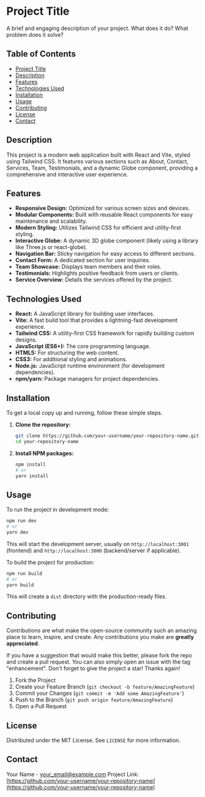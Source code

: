 # Project Title

A brief and engaging description of your project. What does it do? What problem does it solve?

## Table of Contents

- [Project Title](#project-title)
- [Description](#description)
- [Features](#features)
- [Technologies Used](#technologies-used)
- [Installation](#installation)
- [Usage](#usage)
- [Contributing](#contributing)
- [License](#license)
- [Contact](#contact)

## Description

This project is a modern web application built with React and Vite, styled using Tailwind CSS. It features various sections such as About, Contact, Services, Team, Testimonials, and a dynamic Globe component, providing a comprehensive and interactive user experience.

## Features

- **Responsive Design:** Optimized for various screen sizes and devices.
- **Modular Components:** Built with reusable React components for easy maintenance and scalability.
- **Modern Styling:** Utilizes Tailwind CSS for efficient and utility-first styling.
- **Interactive Globe:** A dynamic 3D globe component (likely using a library like Three.js or react-globe).
- **Navigation Bar:** Sticky navigation for easy access to different sections.
- **Contact Form:** A dedicated section for user inquiries.
- **Team Showcase:** Displays team members and their roles.
- **Testimonials:** Highlights positive feedback from users or clients.
- **Service Overview:** Details the services offered by the project.

## Technologies Used

- **React:** A JavaScript library for building user interfaces.
- **Vite:** A fast build tool that provides a lightning-fast development experience.
- **Tailwind CSS:** A utility-first CSS framework for rapidly building custom designs.
- **JavaScript (ES6+):** The core programming language.
- **HTML5:** For structuring the web content.
- **CSS3:** For additional styling and animations.
- **Node.js:** JavaScript runtime environment (for development dependencies).
- **npm/yarn:** Package managers for project dependencies.

## Installation

To get a local copy up and running, follow these simple steps.

1.  **Clone the repository:**
    ```bash
    git clone https://github.com/your-username/your-repository-name.git
    cd your-repository-name
    ```
2.  **Install NPM packages:**
    ```bash
    npm install
    # or
    yarn install
    ```

## Usage

To run the project in development mode:

```bash
npm run dev
# or
yarn dev
```

This will start the development server, usually on `http://localhost:3001` (frontend) and `http://localhost:3000` (backend/server if applicable).

To build the project for production:

```bash
npm run build
# or
yarn build
```

This will create a `dist` directory with the production-ready files.

## Contributing

Contributions are what make the open-source community such an amazing place to learn, inspire, and create. Any contributions you make are **greatly appreciated**.

If you have a suggestion that would make this better, please fork the repo and create a pull request. You can also simply open an issue with the tag "enhancement".
Don't forget to give the project a star! Thanks again!

1.  Fork the Project
2.  Create your Feature Branch (`git checkout -b feature/AmazingFeature`)
3.  Commit your Changes (`git commit -m 'Add some AmazingFeature'`)
4.  Push to the Branch (`git push origin feature/AmazingFeature`)
5.  Open a Pull Request

## License

Distributed under the MIT License. See `LICENSE` for more information.

## Contact

Your Name - your_email@example.com
Project Link: [https://github.com/your-username/your-repository-name](https://github.com/your-username/your-repository-name)
